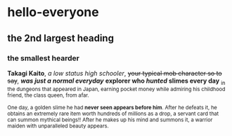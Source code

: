 # hello-everyone
## the 2nd largest heading
### the smallest hearder

**Takagi Kaito**, *a low status high schooler*, ~~your typical mob character so to say~~, ***was just a normal everyday*** **explorer who _hunted_ slimes every day** <sub>in the dungeons that appeared in Japan, earning pocket money while admiring his childhood friend, the class queen, from afar.</sub>

<sup>One day, a golden slime he had <b>never seen appears before him</b>. After he defeats it, he obtains an extremely rare item worth hundreds of millions as a drop, a servant card that can summon mythical beings!! After he makes up his mind and summons it, a warrior maiden with unparalleled beauty appears.</sup>
